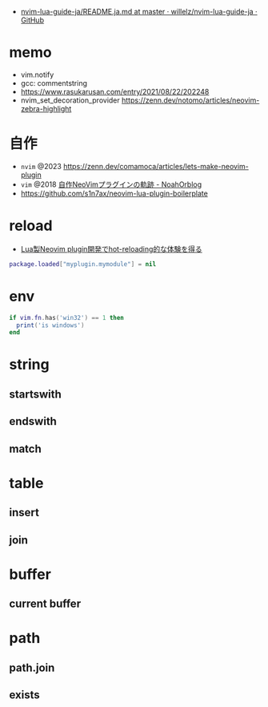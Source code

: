 - [nvim-lua-guide-ja/README.ja.md at master · willelz/nvim-lua-guide-ja · GitHub](https://github.com/willelz/nvim-lua-guide-ja/blob/master/README.ja.md)

# memo

- vim.notify
- gcc: commentstring
- https://www.rasukarusan.com/entry/2021/08/22/202248
- nvim_set_decoration_provider https://zenn.dev/notomo/articles/neovim-zebra-highlight

# 自作

- `nvim` @2023 https://zenn.dev/comamoca/articles/lets-make-neovim-plugin
- `vim` @2018 [自作NeoVimプラグインの軌跡 - NoahOrblog](https://noahorberg.hatenablog.com/entry/2018/12/16/204957)
- https://github.com/s1n7ax/neovim-lua-plugin-boilerplate

# reload

- [Lua製Neovim plugin開発でhot-reloading的な体験を得る](https://zenn.dev/notomo/articles/neovim-lua-plugin-hot-reload)

```lua
package.loaded["myplugin.mymodule"] = nil
```

# env

```lua
if vim.fn.has('win32') == 1 then
  print('is windows')
end
```

# string

## startswith

## endswith

## match

# table

## insert

## join

# buffer

## current buffer

# path

## path.join

## exists
